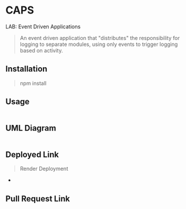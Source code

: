 # CAPS

LAB: Event Driven Applications

> An event driven application that "distributes" the responsibility for logging to separate modules, using only events to trigger logging based on activity.

## Installation

> npm install

## Usage

```text

```

## UML Diagram

![]()

## Deployed Link

> Render Deployment

* []()

## Pull Request Link
